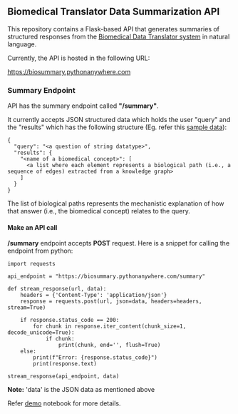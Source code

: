## Biomedical Translator Data Summarization API

This repository contains a Flask-based API that generates summaries of structured responses from the [Biomedical Data Translator system](https://ui.transltr.io/demo) in natural language.

Currently, the API is hosted in the following URL:

https://biosummary.pythonanywhere.com

### Summary Endpoint

API has the summary endpoint called **"/summary"**.

It currently accepts JSON structured data which holds the user "query" and the "results" which has the following structure (Eg. refer this [sample data](https://github.com/karthiksoman/ncats_llm_summarization/blob/main/sample_data/mvp1-2ad7c20f-c252-4c15-bdf2-f4e4b5e7b50c.json)):

```
{
  "query": "<a question of string datatype>",
  "results": {
    "<name of a biomedical concept>": [
      <a list where each element represents a biological path (i.e., a sequence of edges) extracted from a knowledge graph>
    ]
  }
}
```

The list of biological paths represents the mechanistic explanation of how that answer (i.e., the biomedical concept) relates to the query.

#### Make an API call

**/summary** endpoint accepts **POST** request. Here is a snippet for calling the endpoint from python:

```
import requests

api_endpoint = "https://biosummary.pythonanywhere.com/summary"

def stream_response(url, data):
    headers = {'Content-Type': 'application/json'}
    response = requests.post(url, json=data, headers=headers, stream=True)
    
    if response.status_code == 200:
        for chunk in response.iter_content(chunk_size=1, decode_unicode=True):
            if chunk:
                print(chunk, end='', flush=True)
    else:
        print(f"Error: {response.status_code}")
        print(response.text)

stream_response(api_endpoint, data)
```

**Note:** 'data' is the JSON data as mentioned above

Refer [demo](https://github.com/karthiksoman/ncats_llm_summarization/blob/main/demo.ipynb) notebook for more details.
